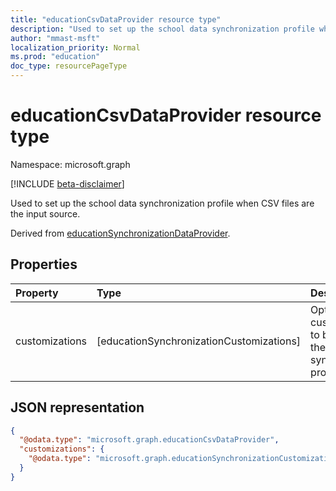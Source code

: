 ```yaml
---
title: "educationCsvDataProvider resource type"
description: "Used to set up the school data synchronization profile when CSV files are the input source.  "
author: "mmast-msft"
localization_priority: Normal
ms.prod: "education"
doc_type: resourcePageType
---
```


# educationCsvDataProvider resource type

Namespace: microsoft.graph

[!INCLUDE [beta-disclaimer](../../includes/beta-disclaimer.md)]

Used to set up the school data synchronization profile when CSV files are the input source.

Derived from [educationSynchronizationDataProvider].

## Properties

| Property       | Type                                     | Description                                                           |
| :------------- | :--------------------------------------- | :-------------------------------------------------------------------- |
| customizations | [educationSynchronizationCustomizations] | Optional customizations to be applied to the synchronization profile. |

[educationsynchronizationdataprovider]: educationsynchronizationdataprovider.md

## JSON representation

<!-- {
  "blockType": "resource",
  "optionalProperties": [

  ],
  "@odata.type": "microsoft.graph.educationCsvDataProvider"
}-->

```json
{
  "@odata.type": "microsoft.graph.educationCsvDataProvider",
  "customizations": {
    "@odata.type": "microsoft.graph.educationSynchronizationCustomizations"
  }
}
```
